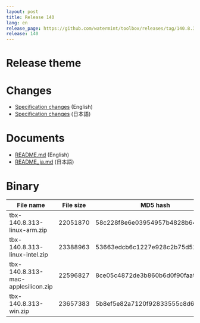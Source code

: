 ```yaml
---
layout: post
title: Release 140
lang: en
release_page: https://github.com/watermint/toolbox/releases/tag/140.8.313
release: 140
---
```


# Release theme

# Changes

* [Specification changes](https://github.com/watermint/toolbox/blob/140.8.313/docs/releases/changes140.md) (English)
* [Specification changes](https://github.com/watermint/toolbox/blob/140.8.313/docs/releases/changes140.md) (日本語)

# Documents

* [README.md](https://github.com/watermint/toolbox/blob/140.8.313/README.md) (English)
* [README_ja.md](https://github.com/watermint/toolbox/blob/140.8.313/README_ja.md) (日本語)

# Binary

| File name                          | File size | MD5 hash                         | SHA256 hash                                                      |
|------------------------------------|-----------|----------------------------------|------------------------------------------------------------------|
| tbx-140.8.313-linux-arm.zip        | 22051870  | 58c228f8e6e03954957b4828b644a752 | ab5b6934f196c148f8567d407a35c676b8c8049d5e0f5dd42aa9d64dae6b9220 |
| tbx-140.8.313-linux-intel.zip      | 23388963  | 53663edcb6c1227e928c2b75d52c4a40 | 048d402b6c9e2cc67ae0fcde2b45e762c4f32a0d744b66ac9325ef6e04de88a2 |
| tbx-140.8.313-mac-applesilicon.zip | 22596827  | 8ce05c4872de3b860b6d0f90faa9459a | a90fa588d686c16381d49fe2eac19f0954918efb32b806516bc4437765a5f00b |
| tbx-140.8.313-win.zip              | 23657383  | 5b8ef5e82a7120f92833555c8d6400ea | 5b857de0f5285fce0cb29759f291667077df012aa3cd3b69c91ad44b36e8a06c |


